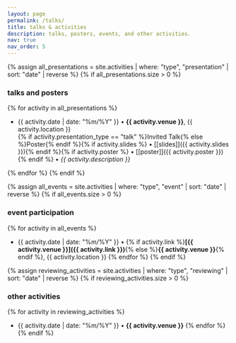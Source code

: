 ```yaml
---
layout: page
permalink: /talks/
title: talks & activities
description: talks, posters, events, and other activities.
nav: true
nav_order: 5
---
```

{% assign all_presentations = site.activities | where: "type", "presentation" | sort: "date" | reverse %}
{% if all_presentations.size > 0 %}
### talks and posters
{% for activity in all_presentations %}
* {{ activity.date | date: "%m/%Y" }} • **{{ activity.venue }}**, {{ activity.location }}  
  {% if activity.presentation_type == "talk" %}Invited Talk{% else %}Poster{% endif %}{% if activity.slides %} • [[slides]]({{ activity.slides }}){% endif %}{% if activity.poster %} • [[poster]]({{ activity.poster }}){% endif %} • *{{ activity.description }}*

{% endfor %}
{% endif %}

{% assign all_events = site.activities | where: "type", "event" | sort: "date" | reverse %}
{% if all_events.size > 0 %}
### event participation
{% for activity in all_events %}
* {{ activity.date | date: "%m/%Y" }} • {% if activity.link %}**[{{ activity.venue }}]({{ activity.link }})**{% else %}**{{ activity.venue }}**{% endif %}, {{ activity.location }}
{% endfor %}
{% endif %}

{% assign reviewing_activities = site.activities | where: "type", "reviewing" | sort: "date" | reverse %}
{% if reviewing_activities.size > 0 %}
### other activities
{% for activity in reviewing_activities %}
* {{ activity.date | date: "%m/%Y" }} • **{{ activity.venue }}**
{% endfor %}
{% endif %}
